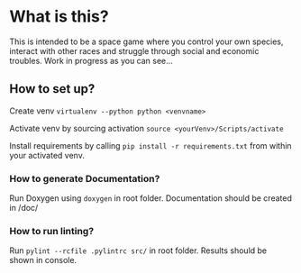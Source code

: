 # What is this?
This is intended to be a space game where you control your own species, interact with other races and struggle through social and economic troubles.
Work in progress as you can see...

## How to set up?
Create venv
```virtualenv --python python <venvname>```

Activate venv by sourcing activation
```source <yourVenv>/Scripts/activate```

Install requirements by calling 
```pip install -r requirements.txt```
from within your activated venv.

### How to generate Documentation?
Run Doxygen using
```doxygen```
in root folder. Documentation should be created in /doc/

### How to run linting?
Run
```pylint --rcfile .pylintrc src/```
in root folder. Results should be shown in console.